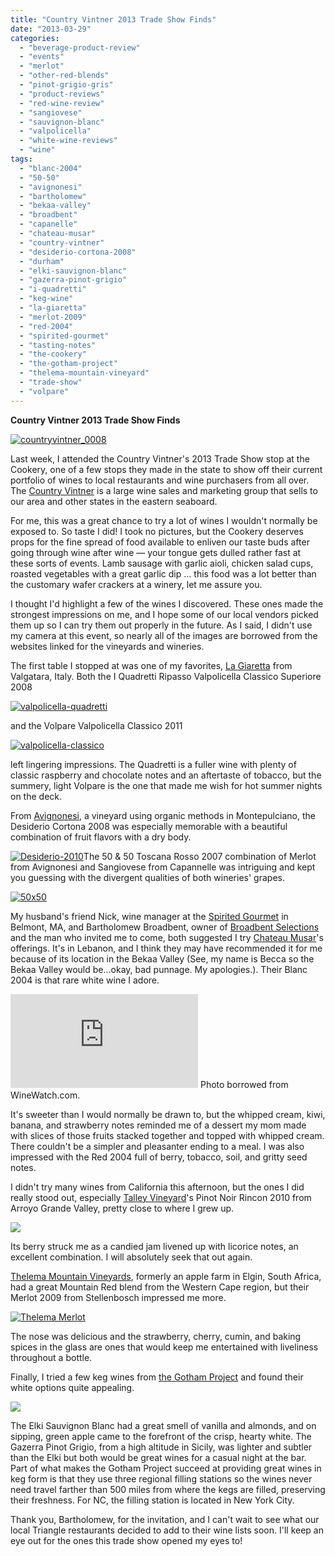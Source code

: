 ```yaml
---
title: "Country Vintner 2013 Trade Show Finds"
date: "2013-03-29"
categories:
  - "beverage-product-review"
  - "events"
  - "merlot"
  - "other-red-blends"
  - "pinot-grigio-gris"
  - "product-reviews"
  - "red-wine-review"
  - "sangiovese"
  - "sauvignon-blanc"
  - "valpolicella"
  - "white-wine-reviews"
  - "wine"
tags:
  - "blanc-2004"
  - "50-50"
  - "avignonesi"
  - "bartholomew"
  - "bekaa-valley"
  - "broadbent"
  - "capanelle"
  - "chateau-musar"
  - "country-vintner"
  - "desiderio-cortona-2008"
  - "durham"
  - "elki-sauvignon-blanc"
  - "gazerra-pinot-grigio"
  - "i-quadretti"
  - "keg-wine"
  - "la-giaretta"
  - "merlot-2009"
  - "red-2004"
  - "spirited-gourmet"
  - "tasting-notes"
  - "the-cookery"
  - "the-gotham-project"
  - "thelema-mountain-vineyard"
  - "trade-show"
  - "volpare"
---
```


**Country Vintner 2013 Trade Show Finds**

[![countryvintner_0008](http://s3.amazonaws.com/thegourmez-wpmedia/2013/03/countryvintner_0008.jpg)](http://www.thegourmez.com/2013/03/country-vintner-2013-trade-show-finds/countryvintner_0008/)

Last week, I attended the Country Vintner's 2013 Trade Show stop at the Cookery, one of a few stops they made in the state to show off their current portfolio of wines to local restaurants and wine purchasers from all over. The [Country Vintner](http://www.countryvintner.com/) is a large wine sales and marketing group that sells to our area and other states in the eastern seaboard.

For me, this was a great chance to try a lot of wines I wouldn't normally be exposed to. So taste I did! I took no pictures, but the Cookery deserves props for the fine spread of food available to enliven our taste buds after going through wine after wine — your tongue gets dulled rather fast at these sorts of events. Lamb sausage with garlic aioli, chicken salad cups, roasted vegetables with a great garlic dip … this food was a lot better than the customary wafer crackers at a winery, let me assure you.

I thought I'd highlight a few of the wines I discovered. These ones made the strongest impressions on me, and I hope some of our local vendors picked them up so I can try them out properly in the future. As I said, I didn't use my camera at this event, so nearly all of the images are borrowed from the websites linked for the vineyards and wineries.

The first table I stopped at was one of my favorites, [La Giaretta](http://www.cantinalagiaretta.com/eng/cantina.php) from Valgatara, Italy. Both the I Quadretti Ripasso Valpolicella Classico Superiore 2008

[![valpolicella-quadretti](http://s3.amazonaws.com/thegourmez-wpmedia/2013/03/valpolicella-quadretti-159x500.jpg)](http://www.thegourmez.com/2013/03/country-vintner-2013-trade-show-finds/valpolicella-quadretti/)

and the Volpare Valpolicella Classico 2011

[![valpolicella-classico](http://s3.amazonaws.com/thegourmez-wpmedia/2013/03/valpolicella-classico.jpg)](http://www.thegourmez.com/2013/03/country-vintner-2013-trade-show-finds/valpolicella-classico/)

left lingering impressions. The Quadretti is a fuller wine with plenty of classic raspberry and chocolate notes and an aftertaste of tobacco, but the summery, light Volpare is the one that made me wish for hot summer nights on the deck.

From [Avignonesi](http://www.avignonesi.it/), a vineyard using organic methods in Montepulciano, the Desiderio Cortona 2008 was especially memorable with a beautiful combination of fruit flavors with a dry body.

[![Desiderio-2010](http://s3.amazonaws.com/thegourmez-wpmedia/2013/03/Desiderio-2010-114x500.png)](http://www.thegourmez.com/2013/03/country-vintner-2013-trade-show-finds/desiderio-2010-2/)The 50 & 50 Toscana Rosso 2007 combination of Merlot from Avignonesi and Sangiovese from Capannelle was intriguing and kept you guessing with the divergent qualities of both wineries' grapes.

[![50x50](http://s3.amazonaws.com/thegourmez-wpmedia/2013/03/50x50-114x500.png)](http://www.thegourmez.com/2013/03/country-vintner-2013-trade-show-finds/50x50-2/)

My husband's friend Nick, wine manager at the [Spirited Gourmet](http://www.thespiritedgourmet.com/) in Belmont, MA, and Bartholomew Broadbent, owner of [Broadbent Selections](http://www.broadbent.com/) and the man who invited me to come, both suggested I try [Chateau Musar](http://www.chateaumusar.com/)'s offerings. It's in Lebanon, and I think they may have recommended it for me because of its location in the Bekaa Valley (See, my name is Becca so the Bekaa Valley would be…okay, bad punnage. My apologies.). Their Blanc 2004 is that rare white wine I adore.




<div class="caption">

![](http://www.winewatch.com/thumb.php?pth=product_images/Chateau_Musar_Blanc.jpg&wdt=200&hgt=200) Photo borrowed from WineWatch.com.</div>


It's sweeter than I would normally be drawn to, but the whipped cream, kiwi, banana, and strawberry notes reminded me of a dessert my mom made with slices of those fruits stacked together and topped with whipped cream. There couldn't be a simpler and pleasanter ending to a meal. I was also impressed with the Red 2004 full of berry, tobacco, soil, and gritty seed notes.

I didn't try many wines from California this afternoon, but the ones I did really stood out, especially [Talley Vineyard](http://www.talleyvineyards.com/)'s Pinot Noir Rincon 2010 from Arroyo Grande Valley, pretty close to where I grew up.

![](http://www.talleyvineyards.com/assets/images/products/pictures/Rincon_Pinotnoir_estate_generic2.png)

Its berry struck me as a candied jam livened up with licorice notes, an excellent combination. I will absolutely seek that out again.

[Thelema Mountain Vineyards](http://www.thelema.co.za/), formerly an apple farm in Elgin, South Africa, had a great Mountain Red blend from the Western Cape region, but their Merlot 2009 from Stellenbosch impressed me more.

[![Thelema Merlot](http://s3.amazonaws.com/thegourmez-wpmedia/2013/03/Thelema-Merlot.jpg)](http://www.thegourmez.com/2013/03/country-vintner-2013-trade-show-finds/thelema-merlot/)

The nose was delicious and the strawberry, cherry, cumin, and baking spices in the glass are ones that would keep me entertained with liveliness throughout a bottle.

Finally, I tried a few keg wines from [the Gotham Project](http://gothamproject.net/) and found their white options quite appealing.

![](http://gothamproject.net/whats-on-tap.jpg)

The Elki Sauvignon Blanc had a great smell of vanilla and almonds, and on sipping, green apple came to the forefront of the crisp, hearty white. The Gazerra Pinot Grigio, from a high altitude in Sicily, was lighter and subtler than the Elki but both would be great wines for a casual night at the bar. Part of what makes the Gotham Project succeed at providing great wines in keg form is that they use three regional filling stations so the wines never need travel farther than 500 miles from where the kegs are filled, preserving their freshness. For NC, the filling station is located in New York City.

Thank you, Bartholomew, for the invitation, and I can't wait to see what our local Triangle restaurants decided to add to their wine lists soon. I'll keep an eye out for the ones this trade show opened my eyes to!
